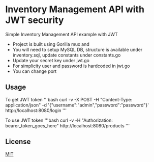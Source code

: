 # Inventory Management API with JWT security
Simple Inventory Management API example with JWT
- Project is built using Gorilla mux and 
- You will need to setup MySQL DB, structure is available under inventory.sql, update constants under constants.go
- Update your secret key under jwt.go
- For simplicity user and password is hardcoded in jwt.go
- You can change port

## Usage

To get JWT token
'''bash
curl -v -X POST -H "Content-Type: application/json" -d '{"username":"admin","password":"password"}' http://localhost:8080/login
'''

To use JWT token
'''bash
curl -v -H "Authorization: bearer_token_goes_here" http://localhost:8080/products
'''

## License

[MIT](https://choosealicense.com/licenses/mit/)

